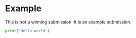 # Example

This is not a winning submission. It is an example submission.

```python
print('Hello world')
```